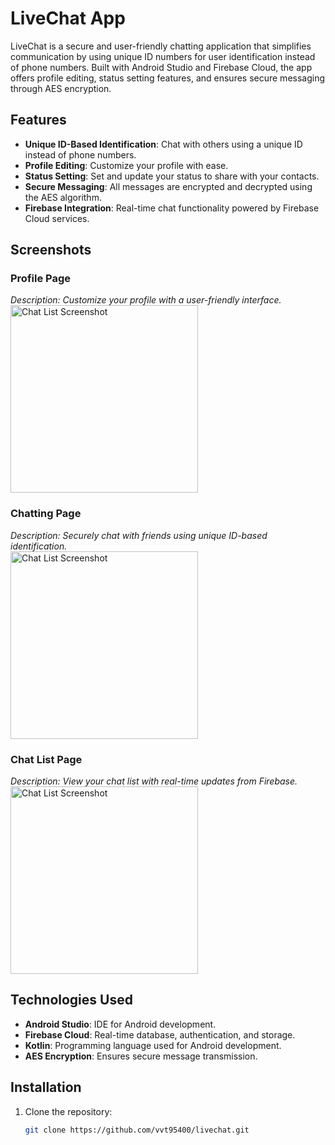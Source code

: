 # LiveChat App

LiveChat is a secure and user-friendly chatting application that simplifies communication by using unique ID numbers for user identification instead of phone numbers. Built with Android Studio and Firebase Cloud, the app offers profile editing, status setting features, and ensures secure messaging through AES encryption.

## Features

- **Unique ID-Based Identification**: Chat with others using a unique ID instead of phone numbers.
- **Profile Editing**: Customize your profile with ease.
- **Status Setting**: Set and update your status to share with your contacts.
- **Secure Messaging**: All messages are encrypted and decrypted using the AES algorithm.
- **Firebase Integration**: Real-time chat functionality powered by Firebase Cloud services.

## Screenshots

### Profile Page
_Description: Customize your profile with a user-friendly interface._
<br>
<img src="https://github.com/user-attachments/assets/0d673d49-bcb8-4e40-8ebb-59f81148306b" alt="Chat List Screenshot" width="300" style = />

### Chatting Page
_Description: Securely chat with friends using unique ID-based identification._
<br>
<img src="https://github.com/user-attachments/assets/7f5f18b7-267d-41be-8afd-294f82cc0a98" alt="Chat List Screenshot" width="300"/>

### Chat List Page
_Description: View your chat list with real-time updates from Firebase._
<br>
<img src="https://github.com/user-attachments/assets/dbb53c33-31b5-4a70-bda7-72a94bf7d7a0" alt="Chat List Screenshot" width="300"/>

## Technologies Used

- **Android Studio**: IDE for Android development.
- **Firebase Cloud**: Real-time database, authentication, and storage.
- **Kotlin**: Programming language used for Android development.
- **AES Encryption**: Ensures secure message transmission.

## Installation

1. Clone the repository:
   ```bash
   git clone https://github.com/vvt95400/livechat.git
